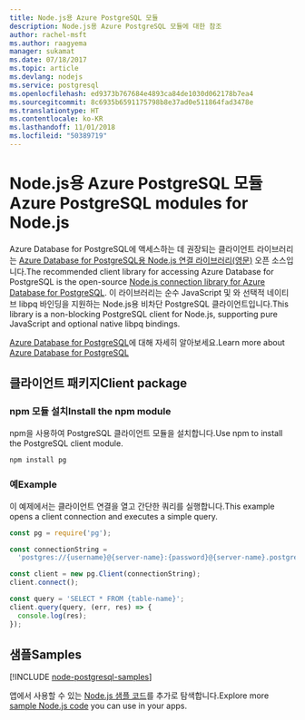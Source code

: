 ```yaml
---
title: Node.js용 Azure PostgreSQL 모듈
description: Node.js용 Azure PostgreSQL 모듈에 대한 참조
author: rachel-msft
ms.author: raagyema
manager: sukamat
ms.date: 07/18/2017
ms.topic: article
ms.devlang: nodejs
ms.service: postgresql
ms.openlocfilehash: ed9373b767684e4893ca84de1030d062178b7ea4
ms.sourcegitcommit: 8c6935b6591175798b8e37ad0e511864fad3478e
ms.translationtype: HT
ms.contentlocale: ko-KR
ms.lasthandoff: 11/01/2018
ms.locfileid: "50389719"
---
```

# <a name="azure-postgresql-modules-for-nodejs"></a><span data-ttu-id="ac31c-103">Node.js용 Azure PostgreSQL 모듈</span><span class="sxs-lookup"><span data-stu-id="ac31c-103">Azure PostgreSQL modules for Node.js</span></span>

<span data-ttu-id="ac31c-104">Azure Database for PostgreSQL에 액세스하는 데 권장되는 클라이언트 라이브러리는 [Azure Database for PostgreSQL용 Node.js 연결 라이브러리(영문)](https://www.npmjs.com/package/pg) 오픈 소스입니다.</span><span class="sxs-lookup"><span data-stu-id="ac31c-104">The recommended client library for accessing Azure Database for PostgreSQL is the open-source [Node.js connection library for Azure Database for PostgreSQL](https://www.npmjs.com/package/pg).</span></span> <span data-ttu-id="ac31c-105">이 라이브러리는 순수 JavaScript 및 와 선택적 네이티브 libpq 바인딩을 지원하는 Node.js용 비차단 PostgreSQL 클라이언트입니다.</span><span class="sxs-lookup"><span data-stu-id="ac31c-105">This library is a non-blocking PostgreSQL client for Node.js, supporting pure JavaScript and optional native libpq bindings.</span></span>

<span data-ttu-id="ac31c-106">[Azure Database for PostgreSQL](https://docs.microsoft.com/azure/postgresql/)에 대해 자세히 알아보세요.</span><span class="sxs-lookup"><span data-stu-id="ac31c-106">Learn more about [Azure Database for PostgreSQL](https://docs.microsoft.com/azure/postgresql/)</span></span>

## <a name="client-package"></a><span data-ttu-id="ac31c-107">클라이언트 패키지</span><span class="sxs-lookup"><span data-stu-id="ac31c-107">Client package</span></span>

### <a name="install-the-npm-module"></a><span data-ttu-id="ac31c-108">npm 모듈 설치</span><span class="sxs-lookup"><span data-stu-id="ac31c-108">Install the npm module</span></span>

<span data-ttu-id="ac31c-109">npm을 사용하여 PostgreSQL 클라이언트 모듈을 설치합니다.</span><span class="sxs-lookup"><span data-stu-id="ac31c-109">Use npm to install the PostgreSQL client module.</span></span>

```bash
npm install pg
```   

### <a name="example"></a><span data-ttu-id="ac31c-110">예</span><span class="sxs-lookup"><span data-stu-id="ac31c-110">Example</span></span>

<span data-ttu-id="ac31c-111">이 예제에서는 클라이언트 연결을 열고 간단한 쿼리를 실행합니다.</span><span class="sxs-lookup"><span data-stu-id="ac31c-111">This example opens a client connection and executes a simple query.</span></span>

```javascript
const pg = require('pg');

const connectionString =
  'postgres://{username}@{server-name}:{password}@{server-name}.postgres.database.azure.com:5432/{database-name}?ssl=true';

const client = new pg.Client(connectionString);
client.connect();

const query = 'SELECT * FROM {table-name}';
client.query(query, (err, res) => {
  console.log(res);
});
```

## <a name="samples"></a><span data-ttu-id="ac31c-112">샘플</span><span class="sxs-lookup"><span data-stu-id="ac31c-112">Samples</span></span>

[!INCLUDE [node-postgresql-samples](../docs-ref-conceptual/includes/postgresql-samples.md)]

<span data-ttu-id="ac31c-113">앱에서 사용할 수 있는 [Node.js 샘플 코드](https://azure.microsoft.com/resources/samples/?platform=nodejs)를 추가로 탐색합니다.</span><span class="sxs-lookup"><span data-stu-id="ac31c-113">Explore more [sample Node.js code](https://azure.microsoft.com/resources/samples/?platform=nodejs) you can use in your apps.</span></span>
